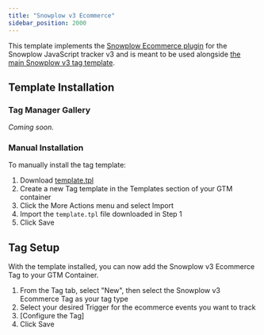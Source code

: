 ```yaml
---
title: "Snowplow v3 Ecommerce"
sidebar_position: 2000
---
```


This template implements the [Snowplow Ecommerce plugin](/docs/collecting-data/collecting-from-own-applications/javascript-trackers/web-tracker/tracking-events/ecommerce/index.md) for the Snowplow JavaScript tracker v3 and is meant to be used alongside [the main Snowplow v3 tag template](/docs/collecting-data/collecting-from-own-applications/javascript-trackers/web-tracker/tracker-setup/google-tag-manager-custom-template/v3-tags/tag-template-guide/index.md).

## Template Installation

### Tag Manager Gallery

_Coming soon._

### Manual Installation

To manually install the tag template:

1. Download [template.tpl](https://github.com/snowplow/snowplow-gtm-tag-template-ecommerce-v3)
2. Create a new Tag template in the Templates section of your GTM container
3. Click the More Actions menu and select Import
4. Import the `template.tpl` file downloaded in Step 1
5. Click Save


## Tag Setup

With the template installed, you can now add the Snowplow v3 Ecommerce Tag to your GTM Container.

1. From the Tag tab, select "New", then select the Snowplow v3 Ecommerce Tag as your tag type
2. Select your desired Trigger for the ecommerce events you want to track
3. [Configure the Tag]
4. Click Save
